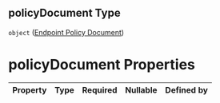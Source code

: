## policyDocument Type

`object` ([Endpoint Policy Document](btpsa-usecase-properties-services-items-allof-1-then-allof-88-then-allof-0-then-properties-parameters-properties-endpoint-policy-document.md))

# policyDocument Properties

| Property | Type | Required | Nullable | Defined by |
| :------- | :--- | :------- | :------- | :--------- |
